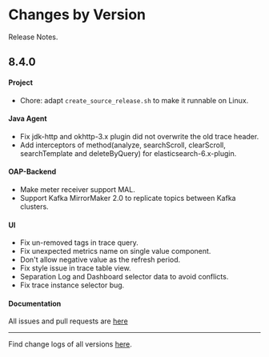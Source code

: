 Changes by Version
==================
Release Notes.

8.4.0
------------------
#### Project
* Chore: adapt `create_source_release.sh` to make it runnable on Linux.

#### Java Agent
* Fix jdk-http and okhttp-3.x plugin did not overwrite the old trace header.
* Add interceptors of method(analyze, searchScroll, clearScroll, searchTemplate and deleteByQuery) for elasticsearch-6.x-plugin.


#### OAP-Backend
* Make meter receiver support MAL.
* Support Kafka MirrorMaker 2.0 to replicate topics between Kafka clusters.

#### UI
* Fix un-removed tags in trace query.
* Fix unexpected metrics name on single value component.
* Don't allow negative value as the refresh period.
* Fix style issue in trace table view.
* Separation Log and Dashboard selector data to avoid conflicts.
* Fix trace instance selector bug.

#### Documentation


All issues and pull requests are [here](https://github.com/apache/skywalking/milestone/68?closed=1)

------------------
Find change logs of all versions [here](changes).
